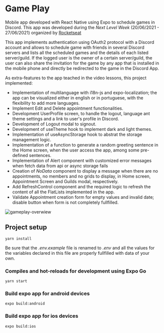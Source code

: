 # Game Play

Mobile app developed with React Native using Expo to schedule games in Discord. This app was developed during the _Next Level Week_ (20/06/2021 - 27/06/2021) organized by [Rocketseat](https://rocketseat.com.br/)

This app implements authentication using OAuth2 protocol with a Discord account and allows to schedule game with friends in several Discord servers and lists all the scheduled games and the details of each listed server/guild. If the logged user is the owner of a certain server/guild, the user can also share the invitation for the game by any app that is installed in the mobile phone and directly be redirected to the game in the Discord App.

As extra-features to the app teached in the video lessons, this project implemented:

- Implementation of multilanguage with i18n-js and expo-localization; the app can be visualized either in english or in portuguese, with the flexibility to add more languages.
- Implement Edit and Delete appointment functionalities.
- Development UserProfile screen, to handle the logout, language ant theme settings and a link to user's profile in Discord.
- Development of Logout modal to signout.
- Development of useTheme hook to implement dark and light themes.
- Implementation of useAsyncStorage hook to abstrat the storage management logic.
- Implementation of a function to generate a random greeting sentence in the Home screen, when the user access the app, among some pre-defined sentences.
- Implementation of Alert component with customized error messages when fetch data from api or async storage fails
- Creation of _NoData_ component to display a message when there are no appointments, no members and no grids to display, in Home screen, Appointment Screen and Guilds modal, respectively.
- Add RefreshControl component and the required logic to refresh the content of all the FlatLists implemented in the app.
- Validate Appointment creation form for empty values and invalid date; disable button when form is not completely fullfilled.

![gameplay-overwiew](https://user-images.githubusercontent.com/43031902/123540857-fdbb8f00-d738-11eb-9ae0-979249ea3e37.png)

## Project setup

```
yarn install
```

Be sure that the _.env.example_ file is renamed to _.env_ and all the values for the variables declared in this file are properly fullfilled with data of your own.

### Compiles and hot-reloads for development using Expo Go

```
yarn start
```

### Build expo app for android devices

```
expo build:android
```

### Build expo app for ios devices

```
expo build:ios
```
